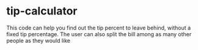 # tip-calculator

This code can help you find out the tip percent to leave behind, without a fixed tip percentage.
The user can also split the bill among as many other people as they would like

